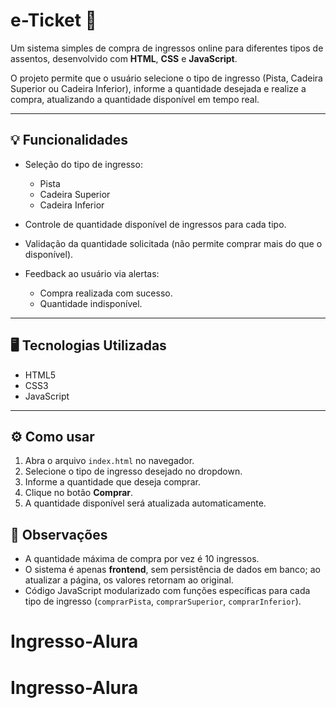 # e-Ticket 🎫

Um sistema simples de compra de ingressos online para diferentes tipos de assentos, desenvolvido com **HTML**, **CSS** e **JavaScript**.

O projeto permite que o usuário selecione o tipo de ingresso (Pista, Cadeira Superior ou Cadeira Inferior), informe a quantidade desejada e realize a compra, atualizando a quantidade disponível em tempo real.

---

## 💡 Funcionalidades

* Seleção do tipo de ingresso:

  * Pista
  * Cadeira Superior
  * Cadeira Inferior
* Controle de quantidade disponível de ingressos para cada tipo.
* Validação da quantidade solicitada (não permite comprar mais do que o disponível).
* Feedback ao usuário via alertas:

  * Compra realizada com sucesso.
  * Quantidade indisponível.

---

## 🖥️ Tecnologias Utilizadas

* HTML5
* CSS3
* JavaScript

---

## ⚙️ Como usar

1. Abra o arquivo `index.html` no navegador.
2. Selecione o tipo de ingresso desejado no dropdown.
3. Informe a quantidade que deseja comprar.
4. Clique no botão **Comprar**.
5. A quantidade disponível será atualizada automaticamente.


## 🔧 Observações

* A quantidade máxima de compra por vez é 10 ingressos.
* O sistema é apenas **frontend**, sem persistência de dados em banco; ao atualizar a página, os valores retornam ao original.
* Código JavaScript modularizado com funções específicas para cada tipo de ingresso (`comprarPista`, `comprarSuperior`, `comprarInferior`).

# Ingresso-Alura
# Ingresso-Alura
